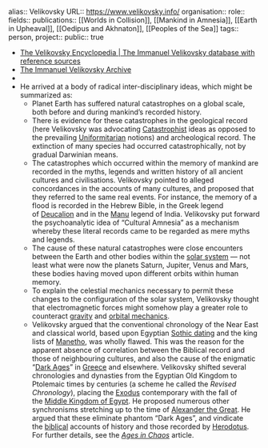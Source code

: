 alias:: Velikovsky
URL:: https://www.velikovsky.info/
organisation::
role:: 
fields::
publications:: [[Worlds in Collision]], [[Mankind in Amnesia]], [[Earth in Upheaval]], [[Oedipus and Akhnaton]], [[Peoples of the Sea]] 
tags:: person, 
project::
public:: true
- [The Velikovsky Encyclopedia | The Immanuel Velikovsky database with reference sources](https://www.velikovsky.info/)
- [The Immanuel Velikovsky Archive](https://www.varchive.org/)
-
- He arrived at a body of radical inter-disciplinary ideas, which might be summarized as:
	- Planet Earth has suffered natural catastrophes on a global scale, both before and during mankind’s recorded history.
	- There is evidence for these catastrophes in the geological record (here Velikovsky was advocating [Catastrophist](https://www.velikovsky.info/catastrophism/) ideas as opposed to the prevailing [Uniformitarian](https://www.velikovsky.info/uniformitarian/) notions) and archeological record. The extinction of many species had occurred catastrophically, not by gradual Darwinian means.
	- The catastrophes which occurred within the memory of mankind are recorded in the myths, legends and written history of all ancient cultures and civilisations. Velikovsky pointed to alleged concordances in the accounts of many cultures, and proposed that they referred to the same real events. For instance, the memory of a flood is recorded in the Hebrew Bible, in the Greek legend of [Deucalion](https://www.velikovsky.info/deucalion/) and in the [Manu](https://www.velikovsky.info/manu/) legend of India. Velikovsky put forward the psychoanalytic idea of “Cultural Amnesia” as a mechanism whereby these literal records came to be regarded as mere myths and legends.
	- The cause of these natural catastrophes were close encounters between the Earth and other bodies within the [solar system](https://www.velikovsky.info/solar-system/) — not least what were now the planets Saturn, Jupiter, Venus and Mars, these bodies having moved upon different orbits within human memory.
	- To explain the celestial mechanics necessary to permit these changes to the configuration of the solar system, Velikovsky thought that electromagnetic forces might somehow play a greater role to counteract [gravity](https://www.velikovsky.info/gravity/) and [orbital mechanics](https://www.velikovsky.info/orbital-mechanics/).
	- Velikovsky argued that the conventional chronology of the Near East and classical world, based upon Egyptian [Sothic dating](https://www.velikovsky.info/sothic-dating/) and the king lists of [Manetho](https://www.velikovsky.info/manetho/), was wholly flawed. This was the reason for the apparent absence of correlation between the Biblical record and those of neighbouring cultures, and also the cause of the enigmatic “[Dark Ages](https://www.velikovsky.info/greek-dark-ages/)” in [Greece](https://www.velikovsky.info/greece/) and elsewhere. Velikovsky shifted several chronologies and dynasties from the Egyptian Old Kingdom to Ptolemaic times by centuries (a scheme he called the *Revised Chronology*), placing the [Exodus](https://www.velikovsky.info/exodus/) contemporary with the fall of the [Middle Kingdom of Egypt](https://www.velikovsky.info/middle-kingdom-of-egypt/). He proposed numerous other synchronisms stretching up to the time of [Alexander the Great](https://www.velikovsky.info/alexander-the-great/). He argued that these eliminate phantom “Dark Ages”, and vindicate the [biblical](https://www.velikovsky.info/bible/) accounts of history and those recorded by [Herodotus](https://www.velikovsky.info/herodotus/). For further details, see the *[Ages in Chaos](https://www.velikovsky.info/ages-in-chaos/)* article.